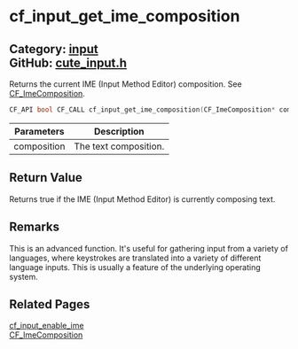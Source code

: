 [](../header.md ':include')

# cf_input_get_ime_composition

Category: [input](/api_reference?id=input)  
GitHub: [cute_input.h](https://github.com/RandyGaul/cute_framework/blob/master/include/cute_input.h)  
---

Returns the current IME (Input Method Editor) composition. See [CF_ImeComposition](/input/cf_imecomposition.md).

```cpp
CF_API bool CF_CALL cf_input_get_ime_composition(CF_ImeComposition* composition);
```

Parameters | Description
--- | ---
composition | The text composition.

## Return Value

Returns true if the IME (Input Method Editor) is currently composing text.

## Remarks

This is an advanced function. It's useful for gathering input from a variety of languages, where keystrokes are translated into a variety
of different language inputs. This is usually a feature of the underlying operating system.

## Related Pages

[cf_input_enable_ime](/input/cf_input_enable_ime.md)  
[CF_ImeComposition](/input/cf_imecomposition.md)  
